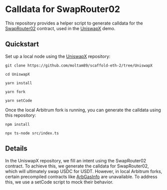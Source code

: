 # Calldata for SwapRouter02

This repository provides a helper script to generate calldata for the [SwapRouter02](https://docs.uniswap.org/contracts/v3/reference/deployments/arbitrum-deployments) contract, used in the [UniswapX](https://github.com/moltam89/scaffold-eth-2/tree/UniswapX) demo.

## Quickstart
Set up a local node using the [UniswapX](https://github.com/moltam89/scaffold-eth-2/tree/UniswapX) repository:
```
git clone https://github.com/moltam89/scaffold-eth-2/tree/UniswapX
```
```
cd UniswapX
```
```
yarn install
```
```
yarn fork
```

```
yarn setCode
```
Once the local Arbitrum fork is running, you can generate the calldata using this repository:

```
npm install
```
```
npx ts-node src/index.ts
```

## Details

In the UniswapX repository, we fill an intent using the SwapRouter02 contract. To achieve this, we generate the calldata for SwapRouter02, which will ultimately swap USDC for USDT. However, in local Arbitrum forks, certain precompiled contracts like [ArbGasInfo](https://docs.arbitrum.io/build-decentralized-apps/precompiles/reference#arbgasinfo) are unavailable. To address this, we use a setCode script to mock their behavior.
